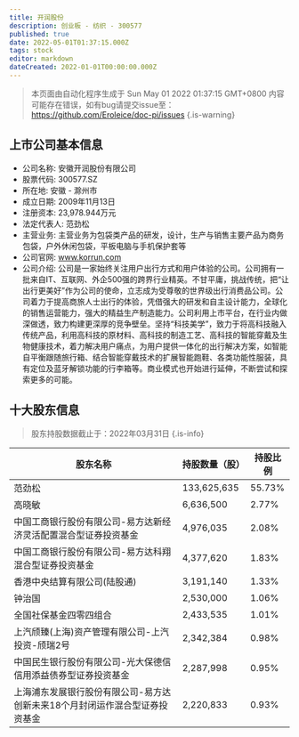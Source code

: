 ```yaml
---
title: 开润股份
description: 创业板 - 纺织 - 300577
published: true
date: 2022-05-01T01:37:15.000Z
tags: stock
editor: markdown
dateCreated: 2022-01-01T00:00:00.000Z
---
```


> 本页面由自动化程序生成于 Sun May 01 2022 01:37:15 GMT+0800
> 内容可能存在错误，如有bug请提交issue至：https://github.com/Eroleice/doc-pi/issues
{.is-warning}

## 上市公司基本信息
- 公司名称: 安徽开润股份有限公司
- 股票代码: 300577.SZ
- 所在地: 安徽 - 滁州市
- 成立日期: 2009年11月13日
- 注册资本: 23,978.944万元
- 法定代表人: 范劲松
- 主营业务: 主营业务为包袋类产品的研发，设计，生产与销售主要产品为商务包袋，户外休闲包袋，平板电脑与手机保护套等
- 公司官网: www.korrun.com
- 公司介绍: 公司是一家始终关注用户出行方式和用户体验的公司。公司拥有一批来自IT、互联网、外企500强的跨界行业精英。不甘平庸，挑战传统，把“让出行更美好”作为公司的使命，立志成为受尊敬的世界级出行消费品公司。公司着力于提高商旅人士出行的体验，凭借强大的研发和自主设计能力，全球化的销售运营能力，强大的精益生产制造能力。公司利用上市平台，在行业内做深做透，致力构建更深厚的竞争壁垒。坚持“科技美学”，致力于将高科技融入传统产品，利用高科技的原材料、高科技的制造工艺、高科技的智能穿戴及生物健康技术，着力解决用户痛点，为用户提供一体化的出行解决方案，如智能自平衡跟随旅行箱、结合智能穿戴技术的扩展智能跑鞋、各类功能性服装，具有定位及蓝牙解锁功能的行李箱等。商业模式也开始进行延伸，不断尝试和探索更多的可能。


## 十大股东信息
> 股东持股数据截止于：2022年03月31日
{.is-info}

| 股东名称 | 持股数量（股） | 持股比例 |
| --- | --- | --- |
| 范劲松 | 133,625,635 | 55.73% |
| 高晓敏 | 6,636,500 | 2.77% |
| 中国工商银行股份有限公司-易方达新经济灵活配置混合型证券投资基金 | 4,976,035 | 2.08% |
| 中国工商银行股份有限公司-易方达科翔混合型证券投资基金 | 4,377,620 | 1.83% |
| 香港中央结算有限公司(陆股通) | 3,191,140 | 1.33% |
| 钟治国 | 2,530,000 | 1.06% |
| 全国社保基金四零四组合 | 2,433,535 | 1.01% |
| 上汽颀臻(上海)资产管理有限公司-上汽投资-颀瑞2号 | 2,342,384 | 0.98% |
| 中国民生银行股份有限公司-光大保德信信用添益债券型证券投资基金 | 2,287,998 | 0.95% |
| 上海浦东发展银行股份有限公司-易方达创新未来18个月封闭运作混合型证券投资基金 | 2,220,833 | 0.93% |




